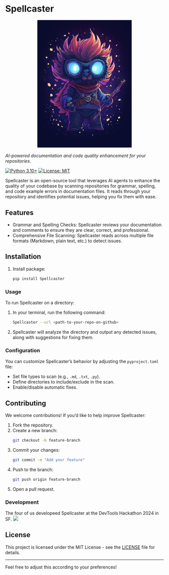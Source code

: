 # Spellcaster

<p align="center">
  <img src="assets/spellcasterlogo.png" alt="Spellcaster Logo" width="300"/>
</p>

_AI-powered documentation and code quality enhancement for your repositories._

[![Python 3.10+](https://img.shields.io/badge/python-3.10+-blue.svg)](https://www.python.org/downloads/release/python-3100/)
[![License: MIT](https://img.shields.io/badge/License-MIT-yellow.svg)](https://opensource.org/licenses/MIT)

Spellcaster is an open-source tool that leverages AI agents to enhance the quality of your codebase by scanning repositories for grammar, spelling, and code example errors in documentation files. It reads through your repository and identifies potential issues, helping you fix them with ease.

## Features

* Grammar and Spelling Checks: Spellcaster reviews your documentation and comments to ensure they are clear, correct, and professional.
* Comprehensive File Scanning: Spellcaster reads across multiple file formats (Markdown, plain text, etc.) to detect issues.

## Installation

1. Install package:

   ```bash
   pip install Spellcaster
   ```

### Usage

To run Spellcaster on a directory:

1. In your terminal, run the following command:

   ```bash
   Spellcaster --url <path-to-your-repo-on-github>
   ```

2. Spellcaster will analyze the directory and output any detected issues, along with suggestions for fixing them.

### Configuration

You can customize Spellcaster’s behavior by adjusting the `pyproject.toml` file:

- Set file types to scan (e.g., `.md`, `.txt`, `.py`).
- Define directories to include/exclude in the scan.
- Enable/disable automatic fixes.

## Contributing

We welcome contributions! If you’d like to help improve Spellcaster:

1. Fork the repository.
2. Create a new branch:
   ```bash
   git checkout -b feature-branch
   ```
3. Commit your changes:
   ```bash
   git commit -m "Add your feature"
   ```
4. Push to the branch:
   ```bash
   git push origin feature-branch
   ```
5. Open a pull request.

### Development

The four of us developeed Spellcaster at the DevTools Hackathon 2024 in SF.
<a href="https://github.com/areibman/spellcaster/graphs/contributors">
  <img src="https://contrib.rocks/image?repo=areibman/spellcaster" />
</a>

## License

This project is licensed under the MIT License - see the [LICENSE](LICENSE) file for details.

---

Feel free to adjust this according to your preferences!
